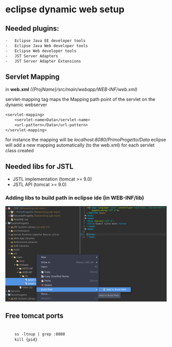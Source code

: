 # eclipse dynamic web setup

## Needed plugins:
    -   Eclipse Java EE developer tools
    -   Eclipse Java Web developer tools
    -   Eclipse Web developer tools
    -   JST Server Adapters
    -   JST Server Adapter Extensions

## Servlet Mapping

in **web.xml** _({ProjName}/src/main/webapp/WEB-INF/web.xml)_ 

servlet-mapping tag maps the Mapping path point of the servlet on the dynamic webserver

    
    <servlet-mapping>
        <servlet-name>Data</servlet-name>
        <url-pattern>/Data</url-pattern>
    </servlet-mapping>
    

for instance the mapping will be *localhost:8080/PrimoProgetto/Data*
eclipse will add a new mapping automatically (to the web.xml) for each servlet class created

## Needed libs for JSTL

-   JSTL implementation (tomcat >= 9.0)
-   JSTL API (tomcat >= 9.0)

### Adding libs to build path in eclipse ide (in WEB-INF/lib)


<img src="../res/1.png" alt=""></img>

## Free tomcat ports 

<code>
    ss -ltnup | grep :8080
    kill {pid}
</code>
